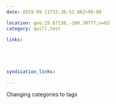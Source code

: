 ```yaml
---
date: 2019-09-11T15:36:52.862+00:00

location: geo:25.67136,-100.30777;u=65
category: quill,test

links:





syndication_links:

---
```

Changing categories to tags
